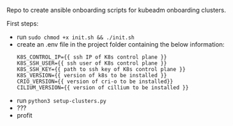 Repo to create ansible onboarding scripts for kubeadm onboarding clusters.

First steps:
- run `sudo chmod +x init.sh && ./init.sh`
- create an .env file in the project folder containing the below information:
    ```
    K8S_CONTROL_IP={{ ssh IP of K8s control plane }}
    K8S_SSH_USER={{ ssh user of K8s control plane }}
    K8S_SSH_KEY={{ path to ssh key of K8s control plane }}
    K8S_VERSION={{ version of k8s to be installed }}
    CRIO_VERSION={{ version of cri-o to be installed}}
    CILIUM_VERSION={{ version of cillium to be installed }}
    ```
- run `python3 setup-clusters.py`
- ???
- profit